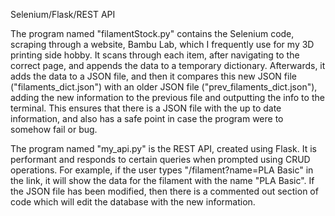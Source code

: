 Selenium/Flask/REST API

The program named "filamentStock.py" contains the Selenium code, scraping through a website, Bambu Lab, which I frequently use for my 3D printing side hobby. It scans through each item, after navigating to the correct page, and appends the data to a temporary dictionary. Afterwards, it adds the data to a JSON file, and then it compares this new JSON file ("filaments_dict.json") with an older JSON file ("prev_filaments_dict.json"), adding the new information to the previous file and outputting the info to the terminal. This ensures that there is a JSON file with the up to date information, and also has a safe point in case the program were to somehow fail or bug.

The program named "my_api.py" is the REST API, created using Flask. It is performant and responds to certain queries when prompted using CRUD operations. For example, if the user types "/filament?name=PLA Basic" in the link, it will show the data for the filament with the name "PLA Basic". If the JSON file has been modified, then there is a commented out section of code which will edit the database with the new information.
